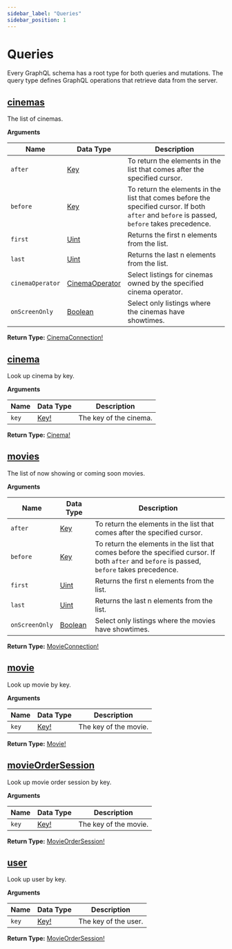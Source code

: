 ```yaml
---
sidebar_label: "Queries"
sidebar_position: 1
---
```


# Queries

Every GraphQL schema has a root type for both queries and mutations. The query type defines GraphQL operations that retrieve data from the server.

<!-- # Connections

Connections return a paginated list of items. The pagination is cursor-based. -->

## [cinemas](/docs/graphql/objects#cinemaconnection)

The list of cinemas.

**Arguments**

| Name             | Data Type                                            | Description                                                                                                                                   |
| ---------------- | ---------------------------------------------------- | --------------------------------------------------------------------------------------------------------------------------------------------- |
| `after`          | [Key](/docs/graphql/scalars#key)                     | To return the elements in the list that comes after the specified cursor.                                                                     |
| `before`         | [Key](/docs/graphql/scalars#key)                     | To return the elements in the list that comes before the specified cursor. If both `after` and `before` is passed, `before` takes precedence. |
| `first`          | [Uint](/docs/graphql/scalars#uint)                   | Returns the first n elements from the list.                                                                                                   |
| `last`           | [Uint](/docs/graphql/scalars#uint)                   | Returns the last n elements from the list.                                                                                                    |
| `cinemaOperator` | [CinemaOperator](/docs/graphql/enums#cinemaoperator) | Select listings for cinemas owned by the specified cinema operator.                                                                           |
| `onScreenOnly`   | [Boolean](/docs/graphql/scalars#boolean)             | Select only listings where the cinemas have showtimes.                                                                                        |

**Return Type:** [CinemaConnection!](/docs/graphql/objects#cinemaconnection)

## [cinema](/docs/graphql/objects#cinema)

Look up cinema by key.

**Arguments**

| Name  | Data Type                         | Description            |
| ----- | --------------------------------- | ---------------------- |
| `key` | [Key!](/docs/graphql/scalars#key) | The key of the cinema. |

**Return Type:** [Cinema!](/docs/graphql/objects#cinema)

## [movies](/docs/graphql/objects#movieconnection)

The list of now showing or coming soon movies.

**Arguments**

| Name           | Data Type                                | Description                                                                                                                                   |
| -------------- | ---------------------------------------- | --------------------------------------------------------------------------------------------------------------------------------------------- |
| `after`        | [Key](/docs/graphql/scalars#key)         | To return the elements in the list that comes after the specified cursor.                                                                     |
| `before`       | [Key](/docs/graphql/scalars#key)         | To return the elements in the list that comes before the specified cursor. If both `after` and `before` is passed, `before` takes precedence. |
| `first`        | [Uint](/docs/graphql/scalars#uint)       | Returns the first n elements from the list.                                                                                                   |
| `last`         | [Uint](/docs/graphql/scalars#uint)       | Returns the last n elements from the list.                                                                                                    |
| `onScreenOnly` | [Boolean](/docs/graphql/scalars#boolean) | Select only listings where the movies have showtimes.                                                                                         |

**Return Type:** [MovieConnection!](/docs/graphql/objects#movieconnection)

## [movie](/docs/graphql/objects#movie)

Look up movie by key.

**Arguments**

| Name  | Data Type                         | Description           |
| ----- | --------------------------------- | --------------------- |
| `key` | [Key!](/docs/graphql/scalars#key) | The key of the movie. |

**Return Type:** [Movie!](/docs/graphql/objects#movie)

## [movieOrderSession](/docs/graphql/objects#movieordersession)

Look up movie order session by key.

**Arguments**

| Name  | Data Type                         | Description           |
| ----- | --------------------------------- | --------------------- |
| `key` | [Key!](/docs/graphql/scalars#key) | The key of the movie. |

**Return Type:** [MovieOrderSession!](/docs/graphql/objects#movieordersession)

## [user](/docs/graphql/objects#user)

Look up user by key.

**Arguments**

| Name  | Data Type                         | Description          |
| ----- | --------------------------------- | -------------------- |
| `key` | [Key!](/docs/graphql/scalars#key) | The key of the user. |

**Return Type:** [MovieOrderSession!](/docs/graphql/objects#movieordersession)

<!-- ## [movieShowtimes](/docs/graphql/objects#movieshowtimes)

Gets the showtimes for the specified movie and date.

**Return Type:** [MovieShowtimes!](/docs/graphql/objects#movieshowtimes)

Arguments:

| Name                                             | Description                                           |
| ------------------------------------------------ | ----------------------------------------------------- |
| `movieKey` [`(Key!)`](/docs/graphql/scalars#key) | The key of the movie whose showtimes will be fetched. |
| `date` [`(Date!)`](/docs/graphql/scalars#date)   | The date of the showtimes.                            |

## [seatMap](/docs/graphql/queries#seatmap)

Retrieve seat map by showtime key.

**Return Type:** [SeatMap!](/docs/graphql/objects#seatmap)

**Arguments**

| Name          | Data Type                         | Description              |
| ------------- | --------------------------------- | ------------------------ |
| `showtimeKey` | [Key!](/docs/graphql/scalars#key) | The key of the showtime. | -->
